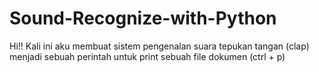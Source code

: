 # Sound-Recognize-with-Python
Hi!! Kali ini aku membuat sistem pengenalan suara tepukan tangan (clap) menjadi sebuah perintah untuk print sebuah file dokumen (ctrl + p)
